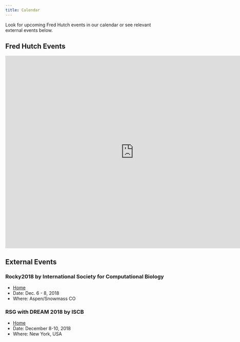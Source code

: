 ```yaml
---
title: Calendar
---
```

Look for upcoming Fred Hutch events in our calendar or see relevant external events below.  
##  Fred Hutch Events
<iframe src="https://calendar.google.com/calendar/embed?src=gd30dlifri4fu7h104cuqdj0dg%40group.calendar.google.com&ctz=America%2FLos_Angeles" style="border: 0" width="800" height="600" frameborder="0" scrolling="no"></iframe>


## External Events
### Rocky2018 by International Society for Computational Biology

- [Home](https://www.iscb.org/rocky2018)
- Date: Dec. 6 - 8, 2018
- Where: Aspen/Snowmass CO


### RSG with DREAM 2018 by ISCB

- [Home](https://www.iscb.org/recomb-regsysgen2018)
- Date: December 8-10, 2018
- Where: New York, USA
